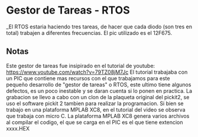 # Gestor de Tareas - RTOS

_El RTOS estaria haciendo tres tareas, de hacer que cada diodo (son tres en total) trabajen a diferentes frecuencias. El pic utilizado es el 12F675.

## Notas
Este gestor de tareas fue insipirado en el tutorial de youtube: https://www.youtube.com/watch?v=79TZ08jM7Jc
El tutorial trabajaba con un PIC que contiene  mas recursos con el que trabajamos para este pequeño desarrollo de "gestor de tareas" o RTOS, este ultimo tiene algunos defectos, es un poco inestable y se daran cuenta si lo ponen en practica.
La grabacion se llevo a cabo con un clon de la plaqueta original del pickit2, se uso el software pickit 2 tambien para realizar la programacion.
Si bien se trabajo en una plataforma MPLAB XC8, en el tutorial del video se observa que trabaja con micro C. La plataforma MPLAB XC8 genera varios archivos al compilar el codigo, el que se carga en el PIC es el que tiene extencion xxxx.HEX
